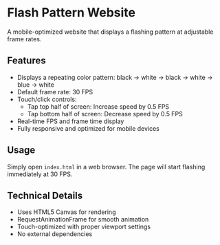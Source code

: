 # Flash Pattern Website

A mobile-optimized website that displays a flashing pattern at adjustable frame rates.

## Features

- Displays a repeating color pattern: black → white → black → white → blue → white
- Default frame rate: 30 FPS
- Touch/click controls:
  - Tap top half of screen: Increase speed by 0.5 FPS
  - Tap bottom half of screen: Decrease speed by 0.5 FPS
- Real-time FPS and frame time display
- Fully responsive and optimized for mobile devices

## Usage

Simply open `index.html` in a web browser. The page will start flashing immediately at 30 FPS.

## Technical Details

- Uses HTML5 Canvas for rendering
- RequestAnimationFrame for smooth animation
- Touch-optimized with proper viewport settings
- No external dependencies